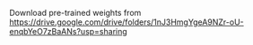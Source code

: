 Download pre-trained weights from 
https://drive.google.com/drive/folders/1nJ3HmgYgeA9NZr-oU-enqbYeO7zBaANs?usp=sharing
